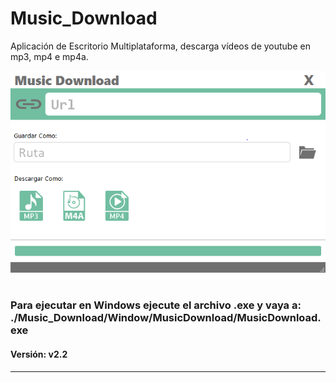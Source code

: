 # Music_Download

Aplicación de Escritorio Multiplataforma, descarga vídeos de youtube en mp3, mp4 e mp4a.

![Imagen Programa](/asserts/ejm.png)

#
### Para ejecutar en Windows ejecute el archivo .exe y vaya a: ./Music_Download/Window/MusicDownload/MusicDownload.exe
#### Versión: v2.2
---
